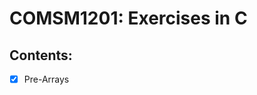 # COMSM1201: Exercises in C
## Contents:
- [x] Pre-Arrays


<!-- ## Implement Basic Data Structure and Algorithm in C
1. **Huffman Encoding**  
&emsp;&emsp;- Data structure: Binary Tree(Huffman Tree)  
&emsp;&emsp;- Algorithm: Linklist, Bubblesort -->
